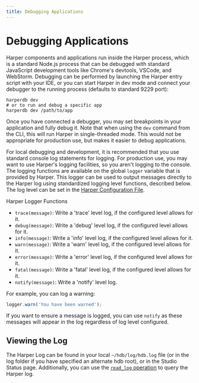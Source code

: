```yaml
---
title: Debugging Applications
---
```


# Debugging Applications

Harper components and applications run inside the Harper process, which is a standard Node.js process that can be debugged with standard JavaScript development tools like Chrome's devtools, VSCode, and WebStorm. Debugging can be performed by launching the Harper entry script with your IDE, or you can start Harper in dev mode and connect your debugger to the running process (defaults to standard 9229 port):

```
harperdb dev
# or to run and debug a specific app
harperdb dev /path/to/app
```

Once you have connected a debugger, you may set breakpoints in your application and fully debug it. Note that when using the `dev` command from the CLI, this will run Harper in single-threaded mode. This would not be appropriate for production use, but makes it easier to debug applications.

For local debugging and development, it is recommended that you use standard console log statements for logging. For production use, you may want to use Harper's logging facilities, so you aren't logging to the console. The logging functions are available on the global `logger` variable that is provided by Harper. This logger can be used to output messages directly to the Harper log using standardized logging level functions, described below. The log level can be set in the [Harper Configuration File](../../deployments/configuration).

Harper Logger Functions

- `trace(message)`: Write a 'trace' level log, if the configured level allows for it.
- `debug(message)`: Write a 'debug' level log, if the configured level allows for it.
- `info(message)`: Write a 'info' level log, if the configured level allows for it.
- `warn(message)`: Write a 'warn' level log, if the configured level allows for it.
- `error(message)`: Write a 'error' level log, if the configured level allows for it.
- `fatal(message)`: Write a 'fatal' level log, if the configured level allows for it.
- `notify(message)`: Write a 'notify' level log.

For example, you can log a warning:

```javascript
logger.warn('You have been warned');
```

If you want to ensure a message is logged, you can use `notify` as these messages will appear in the log regardless of log level configured.

## Viewing the Log

The Harper Log can be found in your local `~/hdb/log/hdb.log` file (or in the log folder if you have specified an alternate hdb root), or in the Studio Status page. Additionally, you can use the [`read_log` operation](../operations-api/logs) to query the Harper log.
